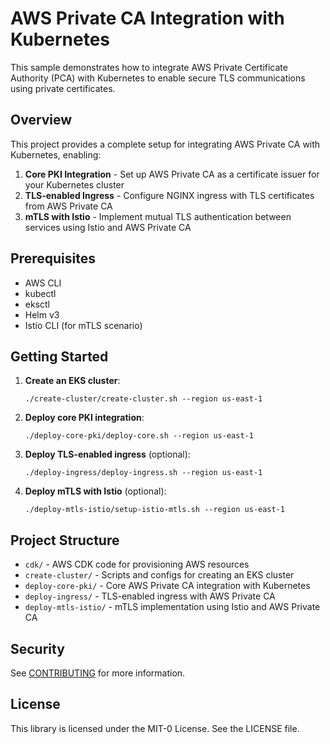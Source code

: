# AWS Private CA Integration with Kubernetes

This sample demonstrates how to integrate AWS Private Certificate Authority (PCA) with Kubernetes to enable secure TLS communications using private certificates.

## Overview

This project provides a complete setup for integrating AWS Private CA with Kubernetes, enabling:

1. **Core PKI Integration** - Set up AWS Private CA as a certificate issuer for your Kubernetes cluster
2. **TLS-enabled Ingress** - Configure NGINX ingress with TLS certificates from AWS Private CA
3. **mTLS with Istio** - Implement mutual TLS authentication between services using Istio and AWS Private CA

## Prerequisites

- AWS CLI
- kubectl
- eksctl
- Helm v3
- Istio CLI (for mTLS scenario)

## Getting Started

1. **Create an EKS cluster**:
   ```
   ./create-cluster/create-cluster.sh --region us-east-1
   ```

2. **Deploy core PKI integration**:
   ```
   ./deploy-core-pki/deploy-core.sh --region us-east-1
   ```

3. **Deploy TLS-enabled ingress** (optional):
   ```
   ./deploy-ingress/deploy-ingress.sh --region us-east-1
   ```

4. **Deploy mTLS with Istio** (optional):
   ```
   ./deploy-mtls-istio/setup-istio-mtls.sh --region us-east-1
   ```

## Project Structure

- `cdk/` - AWS CDK code for provisioning AWS resources
- `create-cluster/` - Scripts and configs for creating an EKS cluster
- `deploy-core-pki/` - Core AWS Private CA integration with Kubernetes
- `deploy-ingress/` - TLS-enabled ingress with AWS Private CA
- `deploy-mtls-istio/` - mTLS implementation using Istio and AWS Private CA

## Security

See [CONTRIBUTING](CONTRIBUTING.md) for more information.

## License

This library is licensed under the MIT-0 License. See the LICENSE file.